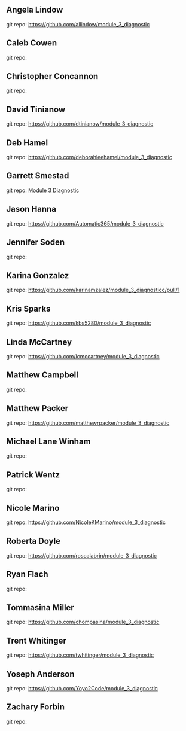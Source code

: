 ## Angela Lindow
git repo: https://github.com/allindow/module_3_diagnostic

## Caleb Cowen
git repo:

## Christopher Concannon
git repo:

## David Tinianow
git repo: https://github.com/dtinianow/module_3_diagnostic

## Deb Hamel
git repo: https://github.com/deborahleehamel/module_3_diagnostic

## Garrett Smestad
git repo: [Module 3 Diagnostic](https://github.com/GSmes/module_3_diagnostic)

## Jason Hanna
git repo: https://github.com/Automatic365/module_3_diagnostic

## Jennifer Soden
git repo:

## Karina Gonzalez
git repo: https://github.com/karinamzalez/module_3_diagnosticc/pull/1

## Kris Sparks
git repo: https://github.com/kbs5280/module_3_diagnostic

## Linda McCartney
git repo: https://github.com/lcmccartney/module_3_diagnostic

## Matthew Campbell
git repo:

## Matthew Packer
git repo: https://github.com/matthewrpacker/module_3_diagnostic

## Michael Lane Winham
git repo:

## Patrick Wentz
git repo:

## Nicole Marino
git repo: https://github.com/NicoleKMarino/module_3_diagnostic

## Roberta Doyle
git repo: https://github.com/roscalabrin/module_3_diagnostic

## Ryan Flach
git repo:

## Tommasina Miller
git repo: https://github.com/chompasina/module_3_diagnostic

## Trent Whitinger
git repo:  https://github.com/twhitinger/module_3_diagnostic

## Yoseph Anderson
git repo: https://github.com/Yoyo2Code/module_3_diagnostic

## Zachary Forbin
git repo:
